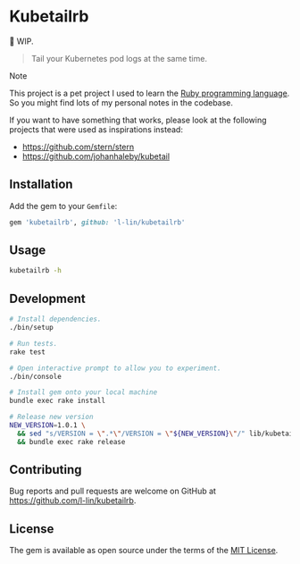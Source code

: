 # Kubetailrb

:construction: WIP.

> Tail your Kubernetes pod logs at the same time.

> [!NOTE]
> This project is a pet project I used to learn the [Ruby programming language](https://www.ruby-lang.org/en/).
> So you might find lots of my personal notes in the codebase.
>
> If you want to have something that works, please look at the following
> projects that were used as inspirations instead:
>
> - https://github.com/stern/stern
> - https://github.com/johanhaleby/kubetail

## Installation

Add the gem to your `Gemfile`:

```ruby
gem 'kubetailrb', github: 'l-lin/kubetailrb'
```

## Usage

```bash
kubetailrb -h
```

## Development

```bash
# Install dependencies.
./bin/setup

# Run tests.
rake test

# Open interactive prompt to allow you to experiment.
./bin/console

# Install gem onto your local machine
bundle exec rake install

# Release new version
NEW_VERSION=1.0.1 \
  && sed "s/VERSION = \".*\"/VERSION = \"${NEW_VERSION}\"/" lib/kubetailrb/version.rb
  && bundle exec rake release
```

## Contributing

Bug reports and pull requests are welcome on GitHub at https://github.com/l-lin/kubetailrb.

## License

The gem is available as open source under the terms of the [MIT License](https://opensource.org/licenses/MIT).
